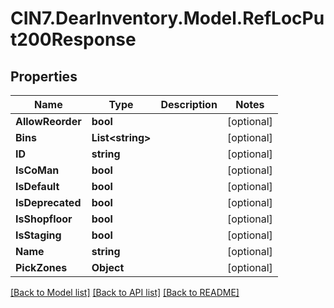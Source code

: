 # CIN7.DearInventory.Model.RefLocPut200Response

## Properties

| Name             | Type                   | Description | Notes      |
| ---------------- | ---------------------- | ----------- | ---------- |
| **AllowReorder** | **bool**               |             | [optional] |
| **Bins**         | **List&lt;string&gt;** |             | [optional] |
| **ID**           | **string**             |             | [optional] |
| **IsCoMan**      | **bool**               |             | [optional] |
| **IsDefault**    | **bool**               |             | [optional] |
| **IsDeprecated** | **bool**               |             | [optional] |
| **IsShopfloor**  | **bool**               |             | [optional] |
| **IsStaging**    | **bool**               |             | [optional] |
| **Name**         | **string**             |             | [optional] |
| **PickZones**    | **Object**             |             | [optional] |

[[Back to Model list]](../README.md#documentation-for-models) [[Back to API list]](../README.md#documentation-for-api-endpoints) [[Back to README]](../README.md)
